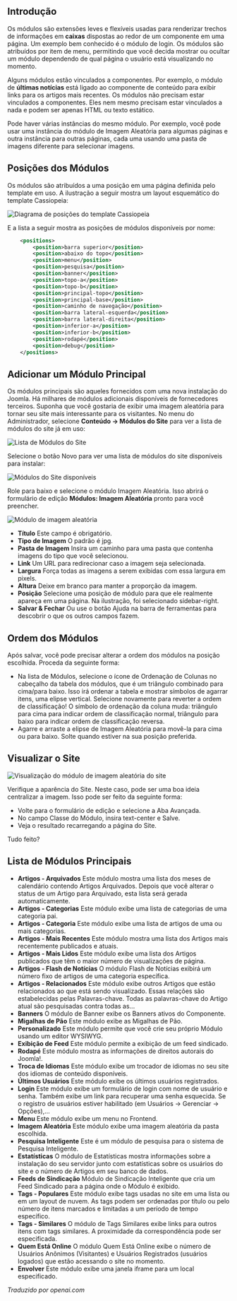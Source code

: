 <!-- Filename: J4.x:Site_Modules / Display title: Módulos do Site  -->

## Introdução

Os módulos são extensões leves e flexíveis usadas para renderizar trechos de informações em **caixas** dispostas ao redor de um componente em uma página. Um exemplo bem conhecido é o módulo de login. Os módulos são atribuídos por item de menu, permitindo que você decida mostrar ou ocultar um módulo dependendo de qual página o usuário está visualizando no momento.

Alguns módulos estão vinculados a componentes. Por exemplo, o módulo de **últimas notícias** está ligado ao componente de conteúdo para exibir links para os artigos mais recentes. Os módulos não precisam estar vinculados a componentes. Eles nem mesmo precisam estar vinculados a nada e podem ser apenas HTML ou texto estático.

Pode haver várias instâncias do mesmo módulo. Por exemplo, você pode usar uma instância do módulo de Imagem Aleatória para algumas páginas e outra instância para outras páginas, cada uma usando uma pasta de imagens diferente para selecionar imagens.

## Posições dos Módulos

Os módulos são atribuídos a uma posição em uma página definida pelo template em uso. A ilustração a seguir mostra um layout esquemático do template Cassiopeia:

![Diagrama de posições do template Cassiopeia](../../../en/images/modules/cassiopeia-template-positions.png)

E a lista a seguir mostra as posições de módulos disponíveis por nome:

```xml
    <positions>
        <position>barra superior</position>
        <position>abaixo do topo</position>
        <position>menu</position>
        <position>pesquisa</position>
        <position>banner</position>
        <position>topo-a</position>
        <position>topo-b</position>
        <position>principal-topo</position>
        <position>principal-base</position>
        <position>caminho de navegação</position>
        <position>barra lateral-esquerda</position>
        <position>barra lateral-direita</position>
        <position>inferior-a</position>
        <position>inferior-b</position>
        <position>rodapé</position>
        <position>debug</position>
    </positions>
```

## Adicionar um Módulo Principal

Os módulos principais são aqueles fornecidos com uma nova instalação do Joomla. Há milhares de módulos adicionais disponíveis de fornecedores terceiros. Suponha que você gostaria de exibir uma imagem aleatória para tornar seu site mais interessante para os visitantes. No menu do Administrador, selecione **Conteúdo → Módulos do Site** para ver a lista de módulos do site já em uso:

![Lista de Módulos do Site](../../../en/images/modules/cassiopeia-modules-list.png)

Selecione o botão Novo para ver uma lista de módulos do site disponíveis para instalar:

![Módulos do Site disponíveis](../../../en/images/modules/cassiopeia-modules-available.png)

Role para baixo e selecione o módulo Imagem Aleatória. Isso abrirá o formulário de edição **Módulos: Imagem Aleatória** pronto para você preencher.

![Módulo de imagem aleatória](../../../en/images/modules/cassiopeia-module-random-image.png)

- **Título** Este campo é obrigatório.
- **Tipo de Imagem** O padrão é jpg.
- **Pasta de Imagem** Insira um caminho para uma pasta que contenha imagens do tipo que você selecionou.
- **Link** Um URL para redirecionar caso a imagem seja selecionada.
- **Largura** Força todas as imagens a serem exibidas com essa largura em pixels.
- **Altura** Deixe em branco para manter a proporção da imagem.
- **Posição** Selecione uma posição de módulo para que ele realmente apareça em uma página. Na ilustração, foi selecionado sidebar-right.
- **Salvar & Fechar** Ou use o botão Ajuda na barra de ferramentas para descobrir o que os outros campos fazem.

## Ordem dos Módulos

Após salvar, você pode precisar alterar a ordem dos módulos na posição escolhida. Proceda da seguinte forma:

- Na lista de Módulos, selecione o ícone de Ordenação de Colunas no cabeçalho da tabela dos módulos, que é um triângulo combinado para cima/para baixo. Isso irá ordenar a tabela e mostrar símbolos de agarrar itens, uma elipse vertical. Selecione novamente para reverter a ordem de classificação! O símbolo de ordenação da coluna muda: triângulo para cima para indicar ordem de classificação normal, triângulo para baixo para indicar ordem de classificação reversa.
- Agarre e arraste a elipse de Imagem Aleatória para movê-la para cima ou para baixo. Solte quando estiver na sua posição preferida.

## Visualizar o Site

![Visualização do módulo de imagem aleatória do site](../../../en/images/modules/cassiopeia-module-random-image-site.png)

Verifique a aparência do Site. Neste caso, pode ser uma boa ideia centralizar a imagem. Isso pode ser feito da seguinte forma:

- Volte para o formulário de edição e selecione a Aba Avançada.
- No campo Classe do Módulo, insira text-center e Salve.
- Veja o resultado recarregando a página do Site.

Tudo feito?

## Lista de Módulos Principais

- **Artigos - Arquivados** Este módulo mostra uma lista dos meses de calendário contendo Artigos Arquivados. Depois que você alterar o status de um Artigo para Arquivado, esta lista será gerada automaticamente.
- **Artigos - Categorias** Este módulo exibe uma lista de categorias de uma categoria pai.
- **Artigos - Categoria** Este módulo exibe uma lista de artigos de uma ou mais categorias.
- **Artigos - Mais Recentes** Este módulo mostra uma lista dos Artigos mais recentemente publicados e atuais.
- **Artigos - Mais Lidos** Este módulo exibe uma lista dos Artigos publicados que têm o maior número de visualizações de página.
- **Artigos - Flash de Notícias** O módulo Flash de Notícias exibirá um número fixo de artigos de uma categoria específica.
- **Artigos - Relacionados** Este módulo exibe outros Artigos que estão relacionados ao que está sendo visualizado. Essas relações são estabelecidas pelas Palavras-chave. Todas as palavras-chave do Artigo atual são pesquisadas contra todas as...
- **Banners** O módulo de Banner exibe os Banners ativos do Componente.
- **Migalhas de Pão** Este módulo exibe as Migalhas de Pão.
- **Personalizado** Este módulo permite que você crie seu próprio Módulo usando um editor WYSIWYG.
- **Exibição de Feed** Este módulo permite a exibição de um feed sindicado.
- **Rodapé** Este módulo mostra as informações de direitos autorais do Joomla!.
- **Troca de Idiomas** Este módulo exibe um trocador de idiomas no seu site dos idiomas de conteúdo disponíveis.
- **Últimos Usuários** Este módulo exibe os últimos usuários registrados.
- **Login** Este módulo exibe um formulário de login com nome de usuário e senha. Também exibe um link para recuperar uma senha esquecida. Se o registro de usuários estiver habilitado (em Usuários → Gerenciar → Opções),...
- **Menu** Este módulo exibe um menu no Frontend.
- **Imagem Aleatória** Este módulo exibe uma imagem aleatória da pasta escolhida.
- **Pesquisa Inteligente** Este é um módulo de pesquisa para o sistema de Pesquisa Inteligente.
- **Estatísticas** O módulo de Estatísticas mostra informações sobre a instalação do seu servidor junto com estatísticas sobre os usuários do site e o número de Artigos em seu banco de dados.
- **Feeds de Sindicação** Módulo de Sindicação Inteligente que cria um Feed Sindicado para a página onde o Módulo é exibido.
- **Tags - Populares** Este módulo exibe tags usadas no site em uma lista ou em um layout de nuvem. As tags podem ser ordenadas por título ou pelo número de itens marcados e limitadas a um período de tempo específico.
- **Tags - Similares** O módulo de Tags Similares exibe links para outros itens com tags similares. A proximidade da correspondência pode ser especificada.
- **Quem Está Online** O módulo Quem Está Online exibe o número de Usuários Anônimos (Visitantes) e Usuários Registrados (usuários logados) que estão acessando o site no momento.
- **Envolver** Este módulo exibe uma janela iframe para um local especificado.

*Traduzido por openai.com*
